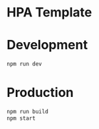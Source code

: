 HPA Template
============

# Development
```sh
npm run dev

```

# Production
```sh
npm run build
npm start
```

